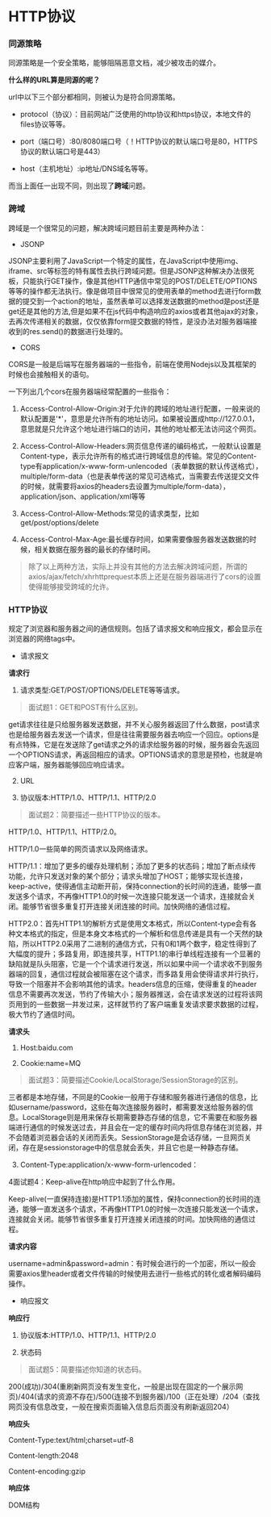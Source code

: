# HTTP协议

### 同源策略

同源策略是一个安全策略，能够阻隔恶意文档，减少被攻击的媒介。

**什么样的URL算是同源的呢？**

url中以下三个部分都相同，则被认为是符合同源策略。

- protocol（协议）：目前网站广泛使用的http协议和https协议，本地文件的files协议等等。

- port（端口号）:80/8080端口号（！HTTP协议的默认端口号是80，HTTPS协议的默认端口号是443）

- host（主机地址）:ip地址/DNS域名等等。

而当上面任一出现不同，则出现了**跨域**问题。

### 跨域

跨域是一个很常见的问题，解决跨域问题目前主要是两种办法：

- JSONP

JSONP主要利用了JavaScript一个特定的属性，在JavaScript中使用img、iframe、src等标签的特有属性去执行跨域问题。但是JSONP这种解决办法很死板，只能执行GET操作，像是其他HTTP通信中常见的POST/DELETE/OPTIONS等等的操作都无法执行。像是做项目中很常见的使用表单的method去进行form数据的提交到一个action的地址，虽然表单可以选择发送数据的method是post还是get还是其他的方法,但是如果不在js代码中构造响应的axios或者其他ajax的对象，去再次传递相关的数据，仅仅依靠form提交数据的特性，是没办法对服务器端接收到的res.send()的数据进行处理的。

- CORS

CORS是一般是后端写在服务器端的一些指令，前端在使用Nodejs以及其框架的时候也会接触相关的语句。

一下列出几个cors在服务器端经常配置的一些指令：

1. Access-Control-Allow-Origin:对于允许的跨域的地址进行配置，一般来说的默认配置是'*'，意思是允许所有的地址访问。如果被设置成http://127.0.0.1，意思就是只允许这个地址进行端口的访问，其他的地址都无法访问这个网页。

2. Access-Control-Allow-Headers:网页信息传递的编码格式，一般默认设置是Content-type，表示允许所有的格式进行跨域信息的传输。常见的Content-type有application/x-www-form-unlencoded（表单数据的默认传送格式），multiple/form-data（也是表单传送的常见可选格式，当需要去传送提交文件的时候，就需要将axios的headers去设置为multiple/form-data），application/json、application/xml等等

3. Access-Control-Allow-Methods:常见的请求类型，比如get/post/options/delete

4. Access-Control-Max-Age:最长缓存时间，如果需要像服务器发送数据的时候，相关数据在服务器的最长的存储时间。

> 除了以上两种方法，实际上并没有其他的方法去解决跨域问题，所谓的axios/ajax/fetch/xhrhttprequest本质上还是在服务器端进行了cors的设置使得能够接受跨域的允许。

### HTTP协议

规定了浏览器和服务器之间的通信规则。包括了请求报文和响应报文，都会显示在浏览器的网络tags中。

- 请求报文

**请求行**

1. 请求类型:GET/POST/OPTIONS/DELETE等等请求。

> 面试题1：GET和POST有什么区别。

get请求往往是只给服务器发送数据，并不关心服务器返回了什么数据，post请求也是给服务器去发送一个请求，但是往往需要服务器去响应一个回应。options是有点特殊，它是在发送除了get请求之外的请求给服务器的时候，服务器会先返回一个OPTIONS请求，再返回相应的请求。OPTIONS请求的意思是预检，也就是响应客户端，服务器能够回应响应请求。

2. URL

3. 协议版本:HTTP/1.0、HTTP/1.1、HTTP/2.0

> 面试题2：简要描述一些HTTP协议的版本。

HTTP/1.0、HTTP/1.1、HTTP/2.0。

HTTP/1.0一些简单的网页请求以及网络请求。

HTTP/1.1：增加了更多的缓存处理机制；添加了更多的状态码；增加了断点续传功能，允许只发送对象的某个部分；请求头增加了HOST；能够实现长连接，keep-active，使得通信主动断开前，保持connection的长时间的连通，能够一直发送多个请求，不再像HTTP1.0的时候一次连接只能发送一个请求，连接就会关闭。能够节省很多重复打开连接关闭连接的时间。加快网络的通信过程。

HTTP2.0：首先HTTP1.1的解析方式是使用文本格式，所以Content-type会有各种文本格式的指定，但是本身文本格式的一个解析和信息传递是具有一个天然的缺陷，所以HTTP2.0采用了二进制的通信方式，只有0和1两个数字，稳定性得到了大幅度的提升；多路复用，即连接共享，HTTP1.1的串行单线程连接有一个显著的缺陷就是队头阻塞，它是一个个请求进行发送，所以如果中间一个请求收不到服务器端的回复，通信过程就会被阻塞在这个请求，而多路复用会使得请求并行执行，导致一个阻塞并不会影响其他的请求。headers信息的压缩，使得重复的header信息不需要再次发送，节约了传输大小；服务器推送，会在请求发送的过程将该网页用到的一些数据一并发过来，这样就节约了客户端重复发请求要求数据的过程，极大节约了通信时间。

**请求头**

1. Host:baidu.com 

2. Cookie:name=MQ 

> 面试题3：简要描述Cookie/LocalStorage/SessionStorage的区别。

三者都是本地存储，不同是的Cookie一般用于存储和服务器进行通信的信息，比如username/password，这些在每次连接服务器时，都需要发送给服务器的信息。LocalStorage则是用来保存长期需要静态存储的信息，它不需要在和服务器端进行通信的时候发送过去，并且会在一定的缓存时间内将信息存储在浏览器，并不会随着浏览器会话的关闭而丢失。SessionStorage是会话存储，一旦网页关闭，存在是sessionstorage中的信息就会丢失，并且它也是一种静态存储。

3. Content-Type:application/x-www-form-urlencoded：

4面试题4：Keep-alive在http响应中起到了什么作用。

Keep-alive(一直保持连接)是HTTP1.1添加的属性，保持connection的长时间的连通，能够一直发送多个请求，不再像HTTP1.0的时候一次连接只能发送一个请求，连接就会关闭。能够节省很多重复打开连接关闭连接的时间。加快网络的通信过程。

 **请求内容**

username=admin&password=admin：有时候会进行的一个加密，所以一般会需要axios里header或者文件传输的时候使用去进行一些格式的转化或者解码编码操作。

- 响应报文

**响应行**

 1. 协议版本:HTTP/1.0、HTTP/1.1、HTTP/2.0

 2. 状态码 
 
 > 面试题5：简要描述你知道的状态码。
 
 200(成功)/304(重刷新网页没有发生变化，一般是出现在固定的一个展示网页)/404(请求的资源不存在)/500(连接不到服务器)/100（正在处理）/204（查找网页没有信息改变，一般在搜索页面输入信息后页面没有刷新返回204）

**响应头**

 Content-Type:text/html;charset=utf-8

 Content-length:2048

 Content-encoding:gzip

 **响应体**

 DOM结构




